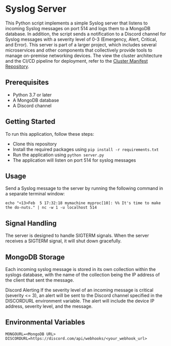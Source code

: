 # Syslog Server
This Python script implements a simple Syslog server that listens to incoming Syslog messages on port 514 and logs them to a MongoDB database. In addition, the script sends a notification to a Discord channel for Syslog messages with a severity level of 0-3 (Emergency, Alert, Critical, and Error). This server is part of a larger project, which includes several microservices and other components that collectively provide tools to manage on-premise networking devices. The view the cluster architecture and the CI/CD pipeline for deployment, refer to the [Cluster Manifest Repository](https://github.com/SteffenSenchyna/cluster-chart).

## Prerequisites
* Python 3.7 or later
* A MongoDB database
* A Discord channel 

## Getting Started
To run this application, follow these steps:

* Clone this repository
* Install the required packages using `pip install -r requirements.txt`
* Run the application using `python server.py`
* The application will listen on port 514 for syslog messages

## Usage
Send a Syslog message to the server by running the following command in a separate terminal window:
```
echo "<13>Feb  5 17:32:18 mymachine myproc[10]: %% It's time to make the do-nuts." | nc -w 1 -u localhost 514
```

## Signal Handling
The server is designed to handle SIGTERM signals. When the server receives a SIGTERM signal, it will shut down gracefully.

## MongoDB Storage
Each incoming syslog message is stored in its own collection within the syslogs database, with the name of the collection being the IP address of the client that sent the message.

Discord Alerting
If the severity level of an incoming message is critical (severity <= 3), an alert will be sent to the Discord channel specified in the DISCORDURL environment variable. The alert will include the device IP address, severity level, and the message.

## Environmental Variables
```
MONGOURL=<MongoDB URL>
DISCORDURL=https://discord.com/api/webhooks/<your_webhook_url>
```
